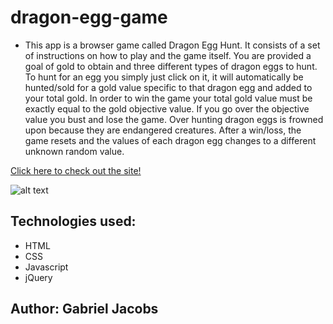 # dragon-egg-game
* This app is a browser game called Dragon Egg Hunt. It consists of a set of instructions on how to play and the game itself. You are provided a goal of gold to obtain and three different types of dragon eggs to hunt. To hunt for an egg you simply just click on it, it will automatically be hunted/sold for a gold value specific to that dragon egg and added to your total gold. In order to win the game your total gold value must be exactly equal to the gold objective value. If you go over the objective value you bust and lose the game. Over hunting dragon eggs is frowned upon because they are endangered creatures. After a win/loss, the game resets and the values of each dragon egg changes to a different unknown random value. 

[Click here to check out the site!](https://gljacobs.github.io/dragon-egg-game/)

![alt text](assets/images/scrnsht.png)

## Technologies used:
* HTML 
* CSS
* Javascript
* jQuery

## Author: Gabriel Jacobs
